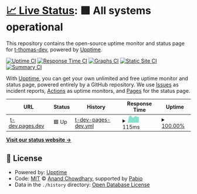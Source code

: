 # [📈 Live Status](https://t-thomas-dev.github.io/upptime): <!--live status--> **🟩 All systems operational**

This repository contains the open-source uptime monitor and status page for [t-thomas-dev](https://t-thomas-dev.github.io/upptime), powered by [Upptime](https://github.com/upptime/upptime).

[![Uptime CI](https://github.com/t-thomas-dev/upptime/workflows/Uptime%20CI/badge.svg)](https://github.com/t-thomas-dev/upptime/actions?query=workflow%3A%22Uptime+CI%22)
[![Response Time CI](https://github.com/t-thomas-dev/upptime/workflows/Response%20Time%20CI/badge.svg)](https://github.com/t-thomas-dev/upptime/actions?query=workflow%3A%22Response+Time+CI%22)
[![Graphs CI](https://github.com/t-thomas-dev/upptime/workflows/Graphs%20CI/badge.svg)](https://github.com/t-thomas-dev/upptime/actions?query=workflow%3A%22Graphs+CI%22)
[![Static Site CI](https://github.com/t-thomas-dev/upptime/workflows/Static%20Site%20CI/badge.svg)](https://github.com/t-thomas-dev/upptime/actions?query=workflow%3A%22Static+Site+CI%22)
[![Summary CI](https://github.com/t-thomas-dev/upptime/workflows/Summary%20CI/badge.svg)](https://github.com/t-thomas-dev/upptime/actions?query=workflow%3A%22Summary+CI%22)

With [Upptime](https://upptime.js.org), you can get your own unlimited and free uptime monitor and status page, powered entirely by a GitHub repository. We use [Issues](https://github.com/t-thomas-dev/upptime/issues) as incident reports, [Actions](https://github.com/t-thomas-dev/upptime/actions) as uptime monitors, and [Pages](https://t-thomas-dev.github.io/upptime) for the status page.

<!--start: status pages-->
<!-- This summary is generated by Upptime (https://github.com/upptime/upptime) -->
<!-- Do not edit this manually, your changes will be overwritten -->
<!-- prettier-ignore -->
| URL | Status | History | Response Time | Uptime |
| --- | ------ | ------- | ------------- | ------ |
| <img alt="" src="https://cf-assets.www.cloudflare.com/slt3lc6tev37/CHOl0sUhrumCxOXfRotGt/081f81d52274080b2d026fdf163e3009/cloudflare-icon-color_3x.png" height="13"> [t-dev.pages.dev](https://t-dev.pages.dev) | 🟩 Up | [t-dev-pages-dev.yml](https://github.com/t-thomas-dev/upptime/commits/HEAD/history/t-dev-pages-dev.yml) | <details><summary><img alt="Response time graph" src="./graphs/t-dev-pages-dev/response-time-week.png" height="20"> 115ms</summary><br><a href="https://t-thomas-dev.github.io/upptime/history/t-dev-pages-dev"><img alt="Response time 120" src="https://img.shields.io/endpoint?url=https%3A%2F%2Fraw.githubusercontent.com%2Ft-thomas-dev%2Fupptime%2FHEAD%2Fapi%2Ft-dev-pages-dev%2Fresponse-time.json"></a><br><a href="https://t-thomas-dev.github.io/upptime/history/t-dev-pages-dev"><img alt="24-hour response time 116" src="https://img.shields.io/endpoint?url=https%3A%2F%2Fraw.githubusercontent.com%2Ft-thomas-dev%2Fupptime%2FHEAD%2Fapi%2Ft-dev-pages-dev%2Fresponse-time-day.json"></a><br><a href="https://t-thomas-dev.github.io/upptime/history/t-dev-pages-dev"><img alt="7-day response time 115" src="https://img.shields.io/endpoint?url=https%3A%2F%2Fraw.githubusercontent.com%2Ft-thomas-dev%2Fupptime%2FHEAD%2Fapi%2Ft-dev-pages-dev%2Fresponse-time-week.json"></a><br><a href="https://t-thomas-dev.github.io/upptime/history/t-dev-pages-dev"><img alt="30-day response time 120" src="https://img.shields.io/endpoint?url=https%3A%2F%2Fraw.githubusercontent.com%2Ft-thomas-dev%2Fupptime%2FHEAD%2Fapi%2Ft-dev-pages-dev%2Fresponse-time-month.json"></a><br><a href="https://t-thomas-dev.github.io/upptime/history/t-dev-pages-dev"><img alt="1-year response time 120" src="https://img.shields.io/endpoint?url=https%3A%2F%2Fraw.githubusercontent.com%2Ft-thomas-dev%2Fupptime%2FHEAD%2Fapi%2Ft-dev-pages-dev%2Fresponse-time-year.json"></a></details> | <details><summary><a href="https://t-thomas-dev.github.io/upptime/history/t-dev-pages-dev">100.00%</a></summary><a href="https://t-thomas-dev.github.io/upptime/history/t-dev-pages-dev"><img alt="All-time uptime 100.00%" src="https://img.shields.io/endpoint?url=https%3A%2F%2Fraw.githubusercontent.com%2Ft-thomas-dev%2Fupptime%2FHEAD%2Fapi%2Ft-dev-pages-dev%2Fuptime.json"></a><br><a href="https://t-thomas-dev.github.io/upptime/history/t-dev-pages-dev"><img alt="24-hour uptime 100.00%" src="https://img.shields.io/endpoint?url=https%3A%2F%2Fraw.githubusercontent.com%2Ft-thomas-dev%2Fupptime%2FHEAD%2Fapi%2Ft-dev-pages-dev%2Fuptime-day.json"></a><br><a href="https://t-thomas-dev.github.io/upptime/history/t-dev-pages-dev"><img alt="7-day uptime 100.00%" src="https://img.shields.io/endpoint?url=https%3A%2F%2Fraw.githubusercontent.com%2Ft-thomas-dev%2Fupptime%2FHEAD%2Fapi%2Ft-dev-pages-dev%2Fuptime-week.json"></a><br><a href="https://t-thomas-dev.github.io/upptime/history/t-dev-pages-dev"><img alt="30-day uptime 100.00%" src="https://img.shields.io/endpoint?url=https%3A%2F%2Fraw.githubusercontent.com%2Ft-thomas-dev%2Fupptime%2FHEAD%2Fapi%2Ft-dev-pages-dev%2Fuptime-month.json"></a><br><a href="https://t-thomas-dev.github.io/upptime/history/t-dev-pages-dev"><img alt="1-year uptime 100.00%" src="https://img.shields.io/endpoint?url=https%3A%2F%2Fraw.githubusercontent.com%2Ft-thomas-dev%2Fupptime%2FHEAD%2Fapi%2Ft-dev-pages-dev%2Fuptime-year.json"></a></details>

<!--end: status pages-->

[**Visit our status website →**](https://t-thomas-dev.github.io/upptime)

## 📄 License

- Powered by: [Upptime](https://github.com/upptime/upptime)
- Code: [MIT](./LICENSE) © [Anand Chowdhary](https://anandchowdhary.com), supported by [Pabio](https://pabio.com)
- Data in the `./history` directory: [Open Database License](https://opendatacommons.org/licenses/odbl/1-0/)
